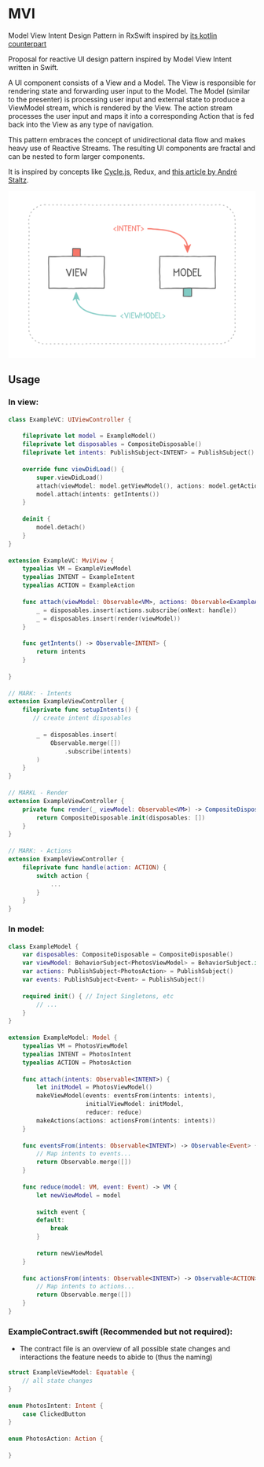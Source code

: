 # MVI
Model View Intent Design Pattern in RxSwift inspired by [its kotlin counterpart](https://github.com/hpost/kommon-mvi)
 

Proposal for reactive UI design pattern inspired by Model View Intent written in Swift.

A UI component consists of a View and a Model. The View is responsible for rendering state and forwarding user input to the Model. The Model (similar to the presenter) is processing user input and external state to produce a ViewModel stream, which is rendered by the View. The action stream processes the user input and maps it into a corresponding Action that is fed back into the View as any type of navigation.

This pattern embraces the concept of unidirectional data flow and makes heavy use of Reactive Streams. The resulting UI components are fractal and can be nested to form larger components.

It is inspired by concepts like [Cycle.js](https://cycle.js.org/), Redux, and [this article by André Staltz](https://staltz.com/unidirectional-user-interface-architectures.html).

![](https://github.com/hpost/kommon-mvi/blob/master/docs/mvi_diagram.png)

## Usage

### In view: 

```swift
class ExampleVC: UIViewController {
    
    fileprivate let model = ExampleModel()
    fileprivate let disposables = CompositeDisposable()
    fileprivate let intents: PublishSubject<INTENT> = PublishSubject()
    
    override func viewDidLoad() {
        super.viewDidLoad()
        attach(viewModel: model.getViewModel(), actions: model.getActions())
        model.attach(intents: getIntents())
    }
    
    deinit {
        model.detach()
    }
}

extension ExampleVC: MviView {
    typealias VM = ExampleViewModel
    typealias INTENT = ExampleIntent
    typealias ACTION = ExampleAction
    
    func attach(viewModel: Observable<VM>, actions: Observable<ExampleAction>) {
        _ = disposables.insert(actions.subscribe(onNext: handle))
        _ = disposables.insert(render(viewModel))
    }
    
    func getIntents() -> Observable<INTENT> {
        return intents
    }

}

// MARK: - Intents
extension ExampleViewController {
    fileprivate func setupIntents() {
       // create intent disposables
        
        _ = disposables.insert(
            Observable.merge([])
                .subscribe(intents)
        )
    }
}

// MARKL - Render
extension ExampleViewController {  
    private func render(_ viewModel: Observable<VM>) -> CompositeDisposable {
        return CompositeDisposable.init(disposables: [])
    }
}

// MARK: - Actions
extension ExampleViewController {
    fileprivate func handle(action: ACTION) {
        switch action {
            ...
        }
    }
}

```

### In model:

```swift
class ExampleModel {
    var disposables: CompositeDisposable = CompositeDisposable()
    var viewModel: BehaviorSubject<PhotosViewModel> = BehaviorSubject.init(value: PhotosViewModel())
    var actions: PublishSubject<PhotosAction> = PublishSubject()
    var events: PublishSubject<Event> = PublishSubject()
    
    required init() { // Inject Singletons, etc
        // ...
    }
}

extension ExampleModel: Model {
    typealias VM = PhotosViewModel
    typealias INTENT = PhotosIntent
    typealias ACTION = PhotosAction
    
    func attach(intents: Observable<INTENT>) {
        let initModel = PhotosViewModel()
        makeViewModel(events: eventsFrom(intents: intents),
                      initialViewModel: initModel,
                      reducer: reduce)
        makeActions(actions: actionsFrom(intents: intents))
    }
    
    func eventsFrom(intents: Observable<INTENT>) -> Observable<Event> {
        // Map intents to events...
        return Observable.merge([])
    }
    
    func reduce(model: VM, event: Event) -> VM {
        let newViewModel = model
        
        switch event {
        default:
            break
        }
        
        return newViewModel
    }
    
    func actionsFrom(intents: Observable<INTENT>) -> Observable<ACTION> {
        // Map intents to actions...
        return Observable.merge([])
    }
}
```

### ExampleContract.swift (Recommended but not required):
- The contract file is an overview of all possible state changes and interactions the feature needs to abide to (thus the naming)

```swift
struct ExampleViewModel: Equatable {
    // all state changes
}

enum PhotosIntent: Intent {
    case ClickedButton
}

enum PhotosAction: Action {
    
}
```

